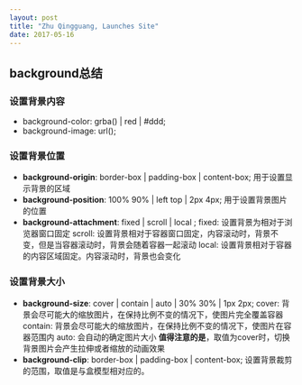 ```yaml
---
layout: post
title: "Zhu Qingguang, Launches Site"
date: 2017-05-16
---
```


## background总结
### 设置背景内容
- background-color: grba() | red | #ddd;
- background-image: url();

### 设置背景位置
- **background-origin**: border-box | padding-box | content-box;
  用于设置显示背景的区域
- **background-position**: 100% 90% | left top | 2px 4px;
  用于设置背景图片的位置
- **background-attachment**: fixed | scroll | local ;
  fixed: 设置背景为相对于浏览器窗口固定
  scroll: 设置背景相对于容器窗口固定，内容滚动时，背景不变，但是当容器滚动时，背景会随着容器一起滚动
  local: 设置背景相对于容器的内容区域固定。内容滚动时，背景也会变化

### 设置背景大小
- **background-size**: cover | contain | auto | 30% 30% | 1px 2px;
  cover: 背景会尽可能大的缩放图片，在保持比例不变的情况下，使图片完全覆盖容器
  contain: 背景会尽可能大的缩放图片，在保持比例不变的情况下，使图片在容器范围内
  auto: 会自动的确定图片大小
  **值得注意的是**，取值为cover时，切换背景图片会产生拉伸或者缩放的动画效果
- **background-clip**: border-box | padding-box | content-box;
  设置背景裁剪的范围，取值是与盒模型相对应的。
